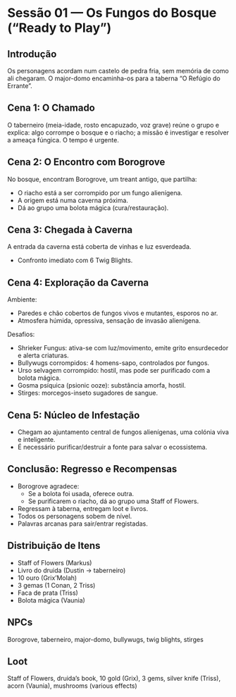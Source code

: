 # Sessão 01 — Os Fungos do Bosque (“Ready to Play”)

## Introdução
Os personagens acordam num castelo de pedra fria, sem memória de como ali chegaram. O major-domo encaminha-os para a taberna “O Refúgio do Errante”.

## Cena 1: O Chamado
O taberneiro (meia-idade, rosto encapuzado, voz grave) reúne o grupo e explica: algo corrompe o bosque e o riacho; a missão é investigar e resolver a ameaça fúngica. O tempo é urgente.

## Cena 2: O Encontro com Borogrove
No bosque, encontram Borogrove, um treant antigo, que partilha:
- O riacho está a ser corrompido por um fungo alienígena.
- A origem está numa caverna próxima.
- Dá ao grupo uma bolota mágica (cura/restauração).

## Cena 3: Chegada à Caverna
A entrada da caverna está coberta de vinhas e luz esverdeada.
- Confronto imediato com 6 Twig Blights.

## Cena 4: Exploração da Caverna
Ambiente:
- Paredes e chão cobertos de fungos vivos e mutantes, esporos no ar.
- Atmosfera húmida, opressiva, sensação de invasão alienígena.

Desafios:
- Shrieker Fungus: ativa-se com luz/movimento, emite grito ensurdecedor e alerta criaturas.
- Bullywugs corrompidos: 4 homens-sapo, controlados por fungos.
- Urso selvagem corrompido: hostil, mas pode ser purificado com a bolota mágica.
- Gosma psíquica (psionic ooze): substância amorfa, hostil.
- Stirges: morcegos-inseto sugadores de sangue.

## Cena 5: Núcleo de Infestação
- Chegam ao ajuntamento central de fungos alienígenas, uma colónia viva e inteligente.
- É necessário purificar/destruir a fonte para salvar o ecossistema.

## Conclusão: Regresso e Recompensas
- Borogrove agradece:
  - Se a bolota foi usada, oferece outra.
  - Se purificarem o riacho, dá ao grupo uma Staff of Flowers.
- Regressam à taberna, entregam loot e livros.
- Todos os personagens sobem de nível.
- Palavras arcanas para sair/entrar registadas.

## Distribuição de Itens
- Staff of Flowers (Markus)
- Livro do druida (Dustin → taberneiro)
- 10 ouro (Grix’Molah)
- 3 gemas (1 Conan, 2 Triss)
- Faca de prata (Triss)
- Bolota mágica (Vaunia)

## NPCs
Borogrove, taberneiro, major-domo, bullywugs, twig blights, stirges

## Loot
Staff of Flowers, druida’s book, 10 gold (Grix), 3 gems, silver knife (Triss), acorn (Vaunia), mushrooms (various effects)
